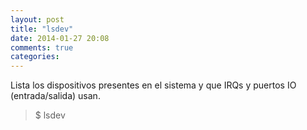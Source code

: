 ```yaml
---
layout: post
title: "lsdev"
date: 2014-01-27 20:08
comments: true
categories: 
---
```

Lista los dispositivos presentes en el sistema y que IRQs y puertos IO (entrada/salida) usan.

>$ lsdev

